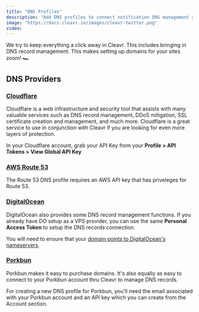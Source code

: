 ```yaml
---
title: "DNS Profiles"
description: "Add DNS profiles to connect notification DNS management accounts."
image: "https://docs.cleavr.io/images/cleavr-twitter.png"
video:
---
```


We try to keep everything a click away in Cleavr. This includes bringing in DNS record management. This makes setting up
domains for your sites zoom! 🏎

## DNS Providers

### [Cloudflare](https://www.cloudflare.com/)

Cloudflare is a web infrastructure and security tool that assists with many valuable services such as DNS record management,
DDoS mitigation, SSL certificate creation and management, and much more. Cloudflare is a great service to use in conjunction
with Cleavr if you are looking for even more layers of protection.

In your Cloudflare account, grab your API Key from your **Profile > API Tokens > View Global API Key**

### [AWS Route 53](https://aws.amazon.com/route53/)

The Route 53 DNS profile requires an AWS API key that has priveleges for Route 53.

### [DigitalOcean](https://www.digitalocean.com/)

DigitalOcean also provides some DNS record management functions. If you already have DO setup as a VPS provider, you can
use the same **Personal Access Token** to setup the DNS records connection.

You will need to ensure that your [domain points to DigitalOcean's nameservers](https://www.digitalocean.com/community/tutorials/how-to-point-to-digitalocean-nameservers-from-common-domain-registrars).

### [Porkbun](https://porkbun.com/)

Porkbun makes it easy to purchase domains. It's also equally as easy to connect to your Porkbun account thru Cleavr to manage DNS records.

For creating a new DNS profile for Porkbun, you'll need the email associated with your Porkbun account and an API key which you can create from the Account section.
